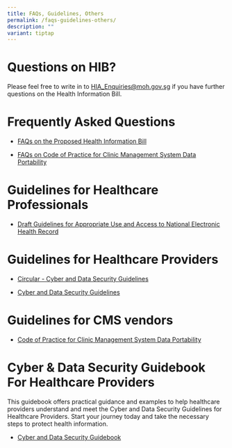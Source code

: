 ```yaml
---
title: FAQs, Guidelines, Others
permalink: /faqs-guidelines-others/
description: ""
variant: tiptap
---
```

<h1>Questions on HIB?</h1>
<p>Please feel free to write in to <a href="mailto:HIA_Enquiries@moh.gov.sg" rel="noopener noreferrer nofollow" target="_blank">HIA_Enquiries@moh.gov.sg</a> if you
have further questions on the Health Information Bill.</p>
<h1>Frequently Asked Questions</h1>
<ul data-tight="true" class="tight">
<li>
<p><a href="/files/FAQs_on_the_Proposed_HIB_13_Dec_23.pdf" rel="noopener noreferrer nofollow" target="_blank">FAQs on the Proposed Health Information Bill</a>
</p>
</li>
<li>
<p><a href="/files/FAQs_on_COP_for_Data_Portability_1_0.pdf" rel="noopener noreferrer nofollow" target="_blank">FAQs on Code of Practice for Clinic Management System Data Portability</a>
</p>
</li>
</ul>
<p></p>
<h1>Guidelines for Healthcare Professionals</h1>
<ul data-tight="true" class="tight">
<li>
<p><a href="/files/Draft_NEHR_Guidelines_for_Public_Consultation.pdf" rel="noopener noreferrer nofollow" target="_blank">Draft Guidelines for Appropriate Use and Access to National Electronic Health Record</a>
</p>
</li>
</ul>
<h1>Guidelines for Healthcare Providers</h1>
<ul data-tight="true" class="tight">
<li>
<p><a href="/files/MOH_Cir_No_85_2023_Cyber_and_Data_Security_Guidelines_for_Healthcare_Providers.pdf" rel="noopener noreferrer nofollow" target="_blank">Circular - Cyber and Data Security Guidelines</a>
</p>
</li>
<li>
<p><a href="/files/moh cir no 85_2025_24jan2025_cyber and data security guidelines for healthcare providers_annex a.pdf" rel="noopener nofollow" target="_blank">Cyber and Data Security Guidelines</a>
</p>
</li>
</ul>
<h1>Guidelines for CMS vendors</h1>
<p></p>
<ul data-tight="true" class="tight">
<li>
<p><a href="/files/COP_for_Data_Portability_1_0.pdf" rel="noopener noreferrer nofollow" target="_blank">Code of Practice for Clinic Management System Data Portability</a>
</p>
</li>
</ul>
<h1>Cyber &amp; Data Security Guidebook For Healthcare Providers</h1>
<p>This guidebook offers practical guidance and examples to help healthcare
providers understand and meet the Cyber and Data Security Guidelines for
Healthcare Providers. Start your journey today and take the necessary steps
to protect health information.</p>
<ul data-tight="true" class="tight">
<li>
<p><a href="/files/Guidebook_for_Cyber_and_Data_Security_for_Healthcare_Providers_1_4.pdf" rel="noopener nofollow" target="_blank">Cyber and Data Security Guidebook</a>
</p>
</li>
</ul>
<p></p>
<p></p>